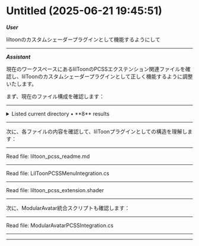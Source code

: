 <!-- Generated by SpecStory -->

# Untitled (2025-06-21 19:45:51)

_**User**_

liltoonのカスタムシェーダープラグインとして機能するようにして

---

_**Assistant**_

現在のワークスペースにあるlilToonのPCSSエクステンション関連ファイルを確認し、lilToonのカスタムシェーダープラグインとして正しく機能するように調整いたします。

まず、現在のファイル構成を確認します：

---

<details>
            <summary>Listed current directory • **8** results</summary>
        
| Name |
|-------|
| 📁 `.specstory` |
| 📄 `.cursorindexingignore` |
| 📄 `PCSS_ModularAvatar_Guide.md` |
| 📄 `LilToonPCSSMenuIntegration.cs` |
| 📄 `ModularAvatarPCSSIntegration.cs` |
| 📄 `liltoon_pcss_urp.shader` |
| 📄 `liltoon_pcss_readme.md` |
| 📄 `liltoon_pcss_extension.shader` |

</details>

---

次に、各ファイルの内容を確認して、lilToonプラグインとしての構造を理解します：

---

Read file: liltoon_pcss_readme.md

---

Read file: LilToonPCSSMenuIntegration.cs

---

Read file: liltoon_pcss_extension.shader

---

次に、ModularAvatar統合スクリプトも確認します：

---

Read file: ModularAvatarPCSSIntegration.cs

---



---

